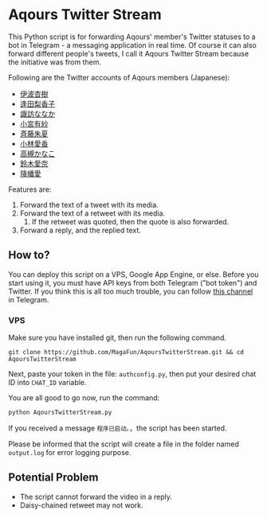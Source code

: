 # Aqours Twitter Stream

This Python script is for forwarding Aqours' member's Twitter statuses to a bot in Telegram - a messaging application in real time. Of course it can also forward different people's tweets, I call it Aqours Twitter Stream because the initiative was from them.

Following are the Twitter accounts of Aqours members (Japanese):

* [伊波杏樹](https://twitter.com/anju_inami)
* [逢田梨香子](https://twitter.com/Rikako_Aida)
* [諏訪ななか](https://twitter.com/suwananaka)
* [小宮有紗](https://twitter.com/box_komiyaarisa)
* [斉藤朱夏](https://twitter.com/Saito_Shuka)
* [小林愛香](https://twitter.com/Aikyan_)
* [高槻かなこ](https://twitter.com/Kanako_tktk)
* [鈴木愛奈](https://twitter.com/aina_suzuki723)
* [降幡愛](https://twitter.com/furihata_ai)

Features are:

1. Forward the text of a tweet with its media.
2. Forward the text of a retweet with its media.
	1. If the retweet was quoted, then the quote is also forwarded.
3. Forward a reply, and the replied text. 

## How to?

You can deploy this script on a VPS, Google App Engine, or else. Before you start using it, you must have API keys from both Telegram ("bot token") and Twitter. If you think this is all too much trouble, you can follow [this channel](https://t.me/AqoursTwitter) in Telegram.

### VPS

Make sure you have installed git, then run the following command. 

`git clone https://github.com/MagaFun/AqoursTwitterStream.git && cd AqoursTwitterStream
`

Next, paste your token in the file: `authconfig.py`, then put your desired chat ID into `CHAT_ID` variable. 

You are all good to go now, run the command:

`python	AqoursTwitterStream.py
`

If you received a message `程序已启动。`，the script has been started. 

Please be informed that the script will create a file in the folder named `output.log` for error logging purpose.

## Potential Problem

* The script cannot forward the video in a reply.
* Daisy-chained retweet may not work.
